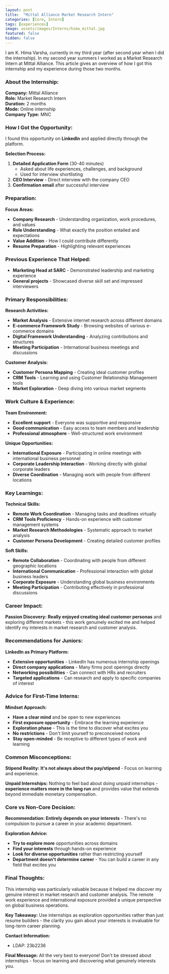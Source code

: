 ```yaml
---
layout: post
title:  "Mittal Alliance Market Research Intern"
categories: [Core, Intern]
tags: [experiences]
image: assets/images/Interns/hima_mittal.jpg
featured: false
hidden: false
---
```


I am K. Hima Varsha, currently in my third year (after second year when I did the internship). In my second year summers I worked as a Market Research Intern at Mittal Alliance. This article gives an overview of how I got this internship and my experience during those two months.

### About the Internship:
**Company:** Mittal Alliance  
**Role:** Market Research Intern  
**Duration:** 2 months  
**Mode:** Online internship  
**Company Type:** MNC  

### How I Got the Opportunity:
I found this opportunity on **LinkedIn** and applied directly through the platform.

**Selection Process:**
1. **Detailed Application Form** (30-40 minutes)
   - Asked about life experiences, challenges, and background
   - Used for interview shortlisting
2. **CEO Interview** - Direct interview with the company CEO
3. **Confirmation email** after successful interview

### Preparation:
**Focus Areas:**
- **Company Research** - Understanding organization, work procedures, and values
- **Role Understanding** - What exactly the position entailed and expectations
- **Value Addition** - How I could contribute differently
- **Resume Preparation** - Highlighting relevant experiences

### Previous Experience That Helped:
- **Marketing Head at SARC** - Demonstrated leadership and marketing experience
- **General projects** - Showcased diverse skill set and impressed interviewers

### Primary Responsibilities:
**Research Activities:**
- **Market Analysis** - Extensive internet research across different domains
- **E-commerce Framework Study** - Browsing websites of various e-commerce domains
- **Digital Framework Understanding** - Analyzing contributions and structures
- **Meeting Participation** - International business meetings and discussions

**Customer Analysis:**
- **Customer Persona Mapping** - Creating ideal customer profiles
- **CRM Tools** - Learning and using Customer Relationship Management tools
- **Market Exploration** - Deep diving into various market segments

### Work Culture & Experience:
**Team Environment:**
- **Excellent support** - Everyone was supportive and responsive
- **Good communication** - Easy access to team members and leadership
- **Professional atmosphere** - Well-structured work environment

**Unique Opportunities:**
- **International Exposure** - Participating in online meetings with international business personnel
- **Corporate Leadership Interaction** - Working directly with global corporate leaders
- **Diverse Coordination** - Managing work with people from different locations

### Key Learnings:
**Technical Skills:**
- **Remote Work Coordination** - Managing tasks and deadlines virtually
- **CRM Tools Proficiency** - Hands-on experience with customer management systems
- **Market Research Methodologies** - Systematic approach to market analysis
- **Customer Persona Development** - Creating detailed customer profiles

**Soft Skills:**
- **Remote Collaboration** - Coordinating with people from different geographic locations
- **International Communication** - Professional interaction with global business leaders
- **Corporate Exposure** - Understanding global business environments
- **Meeting Participation** - Contributing effectively in professional discussions

### Career Impact:
**Passion Discovery:** **Really enjoyed creating ideal customer personas** and exploring different markets - this work genuinely excited me and helped identify my interests in market research and customer analysis.

### Recommendations for Juniors:
**LinkedIn as Primary Platform:**
- **Extensive opportunities** - LinkedIn has numerous internship openings
- **Direct company applications** - Many firms post openings directly
- **Networking possibilities** - Can connect with HRs and recruiters
- **Targeted applications** - Can research and apply to specific companies of interest

### Advice for First-Time Interns:
**Mindset Approach:**
- **Have a clear mind** and be open to new experiences
- **First exposure opportunity** - Embrace the learning experience
- **Exploration phase** - This is the time to discover what excites you
- **No restrictions** - Don't limit yourself to preconceived notions
- **Stay open-minded** - Be receptive to different types of work and learning

### Common Misconceptions:
**Stipend Reality:** **It's not always about the pay/stipend** - Focus on learning and experience.

**Unpaid Internships:** Nothing to feel bad about doing unpaid internships - **experience matters more in the long run** and provides value that extends beyond immediate monetary compensation.

### Core vs Non-Core Decision:
**Recommendation:** **Entirely depends on your interests** - There's no compulsion to pursue a career in your academic department.

**Exploration Advice:**
- **Try to explore more** opportunities across domains
- **Find your interests** through hands-on experience
- **Look for diverse opportunities** rather than restricting yourself
- **Department doesn't determine career** - You can build a career in any field that excites you

### Final Thoughts:
This internship was particularly valuable because it helped me discover my genuine interest in market research and customer analysis. The remote work experience and international exposure provided a unique perspective on global business operations.

**Key Takeaway:** Use internships as exploration opportunities rather than just resume builders - the clarity you gain about your interests is invaluable for long-term career planning.

**Contact Information:**
- LDAP: 23b2236

**Final Message:** All the very best to everyone! Don't be stressed about internships - focus on learning and discovering what genuinely interests you.
